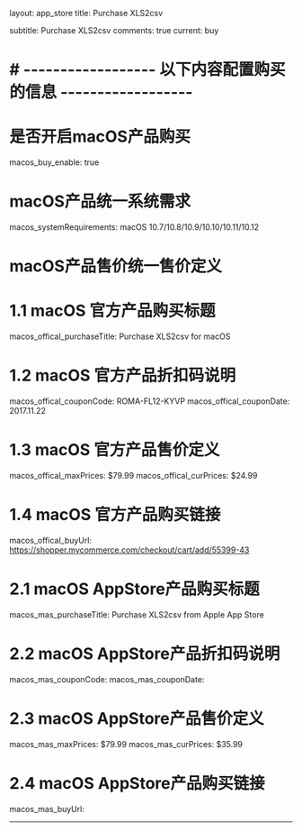 layout: app_store
title: Purchase XLS2csv

subtitle: Purchase XLS2csv
comments: true
current: buy

# # ------------------ 以下内容配置购买的信息 ------------------

# 是否开启macOS产品购买
macos_buy_enable: true

# macOS产品统一系统需求
macos_systemRequirements: macOS 10.7/10.8/10.9/10.10/10.11/10.12

# macOS产品售价统一售价定义


# 1.1 macOS 官方产品购买标题
macos_offical_purchaseTitle: Purchase XLS2csv for macOS

# 1.2 macOS 官方产品折扣码说明
macos_offical_couponCode: ROMA-FL12-KYVP
macos_offical_couponDate: 2017.11.22

# 1.3 macOS 官方产品售价定义
macos_offical_maxPrices: $79.99
macos_offical_curPrices: $24.99

# 1.4 macOS 官方产品购买链接
macos_offical_buyUrl: https://shopper.mycommerce.com/checkout/cart/add/55399-43

# 2.1 macOS AppStore产品购买标题
macos_mas_purchaseTitle: Purchase XLS2csv from Apple App Store

# 2.2 macOS AppStore产品折扣码说明
macos_mas_couponCode: 
macos_mas_couponDate: 

# 2.3 macOS AppStore产品售价定义
macos_mas_maxPrices: $79.99
macos_mas_curPrices: $35.99

# 2.4 macOS AppStore产品购买链接
macos_mas_buyUrl:

---